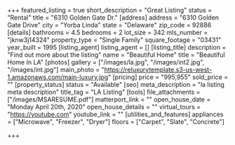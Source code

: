 +++
featured_listing = true
short_description = "Great Listing"
status = "Rental"
title = "6310 Golden Gate Dr."
[address]
address = "6310 Golden Gate Drive"
city = "Yorba Linda"
state = "Delaware"
zip_code = 92886
[details]
bathrooms = 4.5
bedrooms = 2
lot_size = 342
mls_number = "jknw3j14324"
property_type = "Single Family"
square_footage = "03431"
year_built = 1995
[listing_agent]
listing_agent = []
[listing_title]
description = "Find out more about the listing"
name = "Beautiful Home"
title = "Beautiful Home In LA"
[photos]
gallery = ["/images/la.jpg", "/images/int2.jpg", "/images/int.jpg"]
main_photo = "https://reluxurytemplate.s3-us-west-1.amazonaws.com/main-luxury.jpg"
[pricing]
price = "995,955"
sold_price = ""
[property_status]
status = "Available"
[seo]
meta_description = "la listing meta description"
title_tag = "LA Listing"
[tools]
file_attachments = ["/images/MSARESUME.pdf"]
matterport_link = ""
open_house_date = "Monday April 20th, 2020"
open_house_details = ""
virtual_tours = "https://youtube.com"
youtube_link = ""
[utilities_and_features]
appliances = ["Microwave", "Freezer", "Dryer"]
floors = ["Carpet", "Slate", "Concrete"]

+++
